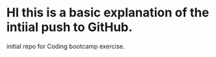 # HI this is a basic explanation of the intiial push to GitHub.
initial repo for Coding bootcamp exercise.
